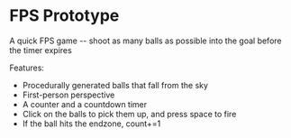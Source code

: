 # FPS Prototype
A quick FPS game -- shoot as many balls as possible into the goal before the timer expires

Features:
  - Procedurally generated balls that fall from the sky
  - First-person perspective
  - A counter and a countdown timer
  - Click on the balls to pick them up, and press space to fire
  - If the ball hits the endzone, count+=1
